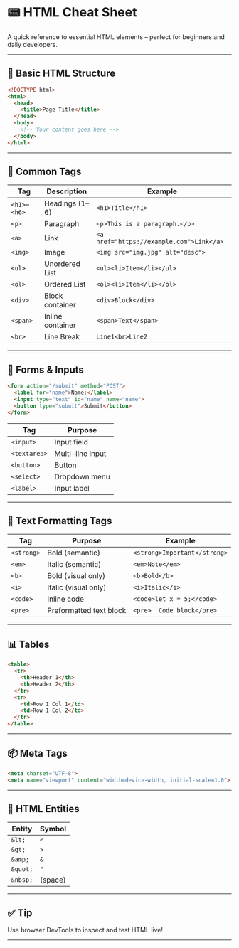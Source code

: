
# 📟 HTML Cheat Sheet

A quick reference to essential HTML elements – perfect for beginners and daily developers.

---

## 📄 Basic HTML Structure

```html
<!DOCTYPE html>
<html>
  <head>
    <title>Page Title</title>
  </head>
  <body>
    <!-- Your content goes here -->
  </body>
</html>
```

---

## 🧱 Common Tags

| Tag            | Description                    | Example                                      |
|----------------|--------------------------------|----------------------------------------------|
| `<h1>`–`<h6>`  | Headings (1–6)                 | `<h1>Title</h1>`                             |
| `<p>`          | Paragraph                      | `<p>This is a paragraph.</p>`               |
| `<a>`          | Link                           | `<a href="https://example.com">Link</a>`    |
| `<img>`        | Image                          | `<img src="img.jpg" alt="desc">`            |
| `<ul>`         | Unordered List                 | `<ul><li>Item</li></ul>`                    |
| `<ol>`         | Ordered List                   | `<ol><li>Item</li></ol>`                    |
| `<div>`        | Block container                | `<div>Block</div>`                          |
| `<span>`       | Inline container               | `<span>Text</span>`                         |
| `<br>`         | Line Break                     | `Line1<br>Line2`                            |

---

## 🧹 Forms & Inputs

```html
<form action="/submit" method="POST">
  <label for="name">Name:</label>
  <input type="text" id="name" name="name">
  <button type="submit">Submit</button>
</form>
```

| Tag              | Purpose                  |
|------------------|--------------------------|
| `<input>`        | Input field              |
| `<textarea>`     | Multi-line input         |
| `<button>`       | Button                   |
| `<select>`       | Dropdown menu            |
| `<label>`        | Input label              |

---

## 🎨 Text Formatting Tags

| Tag        | Purpose                 | Example                            |
|------------|--------------------------|------------------------------------|
| `<strong>` | Bold (semantic)          | `<strong>Important</strong>`       |
| `<em>`     | Italic (semantic)        | `<em>Note</em>`                    |
| `<b>`      | Bold (visual only)       | `<b>Bold</b>`                      |
| `<i>`      | Italic (visual only)     | `<i>Italic</i>`                    |
| `<code>`   | Inline code              | `<code>let x = 5;</code>`          |
| `<pre>`    | Preformatted text block  | `<pre>  Code block</pre>`          |

---

## 📊 Tables

```html
<table>
  <tr>
    <th>Header 1</th>
    <th>Header 2</th>
  </tr>
  <tr>
    <td>Row 1 Col 1</td>
    <td>Row 1 Col 2</td>
  </tr>
</table>
```

---

## 📦 Meta Tags

```html
<meta charset="UTF-8">
<meta name="viewport" content="width=device-width, initial-scale=1.0">
```

---

## 🔗 HTML Entities

| Entity       | Symbol   |
|--------------|----------|
| `&lt;`       | `<`      |
| `&gt;`       | `>`      |
| `&amp;`      | `&`      |
| `&quot;`     | `"`      |
| `&nbsp;`     | (space)  |

---

## ✅ Tip

Use browser DevTools to inspect and test HTML live!

---
